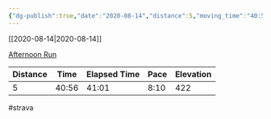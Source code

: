 ```yaml
---
{"dg-publish":true,"date":"2020-08-14","distance":5,"moving_time":"40:56","elapsed_time":"41:01","pace":"8:10","total_elevation_gain":422,"url":"https://www.strava.com/activities/3919271834","permalink":"/01-personal/strava/2020-08-14-afternoon-run/","dgPassFrontmatter":true}
---
```



[[2020-08-14\|2020-08-14]]

[Afternoon Run](https://www.strava.com/activities/3919271834)

| Distance | Time  | Elapsed Time | Pace | Elevation |
| -------- | ----- | ------------ | ---- | --------- |
| 5        | 40:56 | 41:01        | 8:10 | 422       |




#strava
